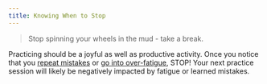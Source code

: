 ```yaml
---
title: Knowing When to Stop
---
```


> Stop spinning your wheels in the mud - take a break.

Practicing should be a joyful as well as productive activity. Once you notice that you [repeat mistakes](../../maximizing-learning/repeating-mistakes/) or [go into over-fatigue](../../maximizing-learning/managing-fatigue/), STOP! Your next practice session will likely be negatively impacted by fatigue or learned mistakes. 
